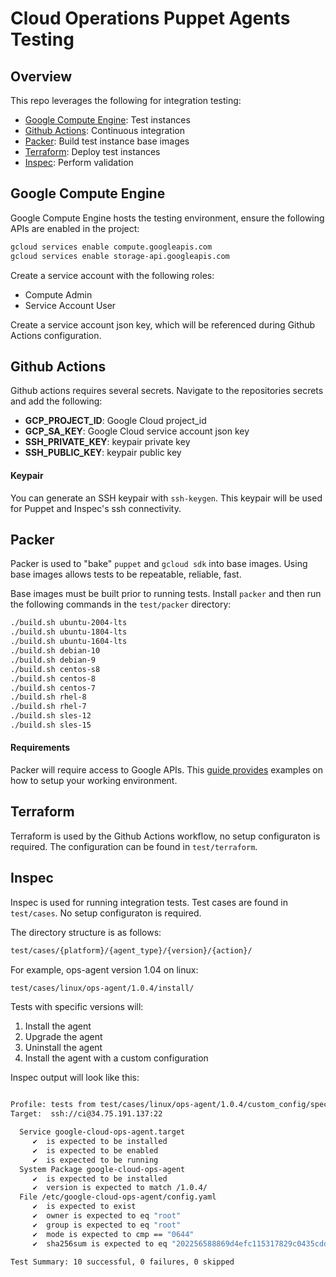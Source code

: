 # Cloud Operations Puppet Agents Testing

## Overview

This repo leverages the following for integration testing:

- [Google Compute Engine](https://cloud.google.com/compute): Test instances
- [Github Actions](https://github.com/features/actions): Continuous integration
- [Packer](https://www.packer.io/): Build test instance base images
- [Terraform](https://www.terraform.io/): Deploy test instances
- [Inspec](https://github.com/inspec/inspec): Perform validation

## Google Compute Engine

Google Compute Engine hosts the testing environment, ensure the following APIs are enabled in the project:

```bash
gcloud services enable compute.googleapis.com
gcloud services enable storage-api.googleapis.com
```

Create a service account with the following roles:

- Compute Admin
- Service Account User

Create a service account json key, which will be referenced during Github Actions configuration.

## Github Actions

Github actions requires several secrets. Navigate to the repositories secrets and add the following:

- **GCP_PROJECT_ID**: Google Cloud project_id
- **GCP_SA_KEY**: Google Cloud service account json key
- **SSH_PRIVATE_KEY**: keypair private key
- **SSH_PUBLIC_KEY**: keypair public key

#### Keypair

You can generate an SSH keypair with `ssh-keygen`. This keypair will be used for Puppet and Inspec's ssh connectivity.

## Packer

Packer is used to "bake" `puppet` and `gcloud sdk` into base images. Using base images allows tests to be repeatable, reliable, fast.

Base images must be built prior to running tests. Install `packer` and then run the following commands in the `test/packer` directory:
```bash
./build.sh ubuntu-2004-lts
./build.sh ubuntu-1804-lts
./build.sh ubuntu-1604-lts
./build.sh debian-10
./build.sh debian-9
./build.sh centos-s8
./build.sh centos-8
./build.sh centos-7
./build.sh rhel-8
./build.sh rhel-7
./build.sh sles-12
./build.sh sles-15
```

#### Requirements

Packer will require access to Google APIs. This [guide provides](https://cloud.google.com/build/docs/building/build-vm-images-with-packer) examples on how to setup your working environment.

## Terraform

Terraform is used by the Github Actions workflow, no setup configuraton is required. The configuration can be found in `test/terraform`.

## Inspec

Inspec is used for running integration tests. Test cases are found in `test/cases`. No setup configuraton is required. 

The directory structure is as follows:

```bash
test/cases/{platform}/{agent_type}/{version}/{action}/
```

For example, ops-agent version 1.04 on linux:
```bash
test/cases/linux/ops-agent/1.0.4/install/
```

Tests with specific versions will:
1. Install the agent
2. Upgrade the agent
3. Uninstall the agent
4. Install the agent with a custom configuration

Inspec output will look like this:
```bash

Profile: tests from test/cases/linux/ops-agent/1.0.4/custom_config/spec/spec.rb (tests from test.cases.linux.ops-agent.1.0.4.custom_config.spec.spec.rb)
Target:  ssh://ci@34.75.191.137:22

  Service google-cloud-ops-agent.target
     ✔  is expected to be installed
     ✔  is expected to be enabled
     ✔  is expected to be running
  System Package google-cloud-ops-agent
     ✔  is expected to be installed
     ✔  version is expected to match /1.0.4/
  File /etc/google-cloud-ops-agent/config.yaml
     ✔  is expected to exist
     ✔  owner is expected to eq "root"
     ✔  group is expected to eq "root"
     ✔  mode is expected to cmp == "0644"
     ✔  sha256sum is expected to eq "202256588869d4efc115317829c0435cdd8caf2e876f259509d552e974b4f907"

Test Summary: 10 successful, 0 failures, 0 skipped
```

